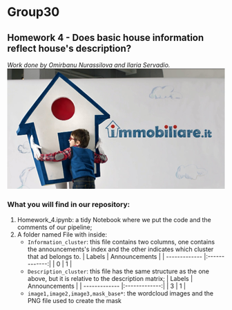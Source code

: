 # Group30
## Homework 4 -  Does basic house information reflect house's description?
*Work done by Omirbanu Nurassilova and Ilaria Servadio.*
![alt text](https://github.com/IlariaSe/HW_4/blob/master/immobiliare-it-assunzioni-nuove-2017.jpg)

### What you will find in our repository:
1. Homework_4.ipynb: a tidy Notebook where we put the code and the comments of our pipeline;
2. A folder named File with inside:
   -  `Information_cluster`: this file contains two columns, one contains the announcements's index and the other indicates which cluster that ad belongs to.
   | Labels        | Announcements |
   | ------------- |:-------------:| 
   |      0        |        1      | 
   -  `Description_cluster`: this file has the same structure as the one above, but it is relative to the description matrix;
   | Labels        | Announcements |
   | ------------- |:-------------:| 
   |      3        |        1      | 
   - `image1,image2,image3,mask_base*`: the wordcloud images and the PNG file used to create the mask
